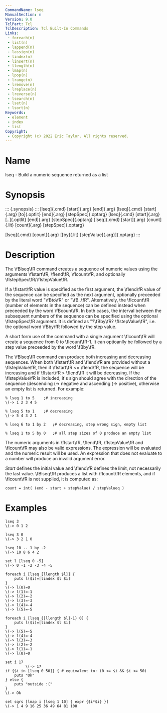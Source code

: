 ```yaml
---
CommandName: lseq
ManualSection: n
Version: 9.0
TclPart: Tcl
TclDescription: Tcl Built-In Commands
Links:
 - foreach(n)
 - list(n)
 - lappend(n)
 - lassign(n)
 - lindex(n)
 - linsert(n)
 - llength(n)
 - lmap(n)
 - lpop(n)
 - lrange(n)
 - lremove(n)
 - lreplace(n)
 - lreverse(n)
 - lsearch(n)
 - lset(n)
 - lsort(n)
Keywords:
 - element
 - index
 - list
Copyright:
 - Copyright (c) 2022 Eric Taylor. All rights reserved.
---
```


# Name

lseq - Build a numeric sequence returned as a list

# Synopsis

::: {.synopsis} :::
[lseq]{.cmd} [start]{.arg} [end]{.arg}
[lseq]{.cmd} [start]{.arg} [to]{.optlit} [end]{.arg} [stepSpec]{.optarg}
[lseq]{.cmd} [start]{.arg} [..]{.optlit} [end]{.arg} [stepSpec]{.optarg}
[lseq]{.cmd} [start]{.arg} [count]{.lit} [count]{.arg} [stepSpec]{.optarg}

[lseq]{.cmd} [count]{.arg} [[by]{.lit} [stepValue]{.arg}]{.optarg}
:::

# Description

The \fBlseq\fR command creates a sequence of numeric values using the arguments \fIstart\fR, \fIend\fR, \fIcount\fR, and optionally \fIstepSpec\fR/\fIstepValue\fR. 

If a \fIstart\fR value is specified as the first argument, the \fIend\fR value of the sequence can be specified as the next argument, optionally preceeded by the literal word "\fBto\fR" or "\fB..\fR". Alternatively, the \fIcount\fR (number of elements in the sequence) can be defined instead when preceeded by the word \fBcount\fR. In both cases, the interval between the subsequent numbers of the sequence can be specified using the optional \fIstepSpec\fR argument. It is defined as "?\fBby\fR? \fIstepValue\fR", i.e. the optional word \fBby\fR followed by the step value.

A short form use of the command with a single argument \fIcount\fR will create a sequence from 0 to \fIcount\fR-1. It can optioanlly be followed by a step value preceeded by the word \fBby\fR.

The \fBlseq\fR command can produce both increasing and decreasing sequences. When both \fIstart\fR and \fIend\fR are provided without a \fIstepValue\fR, then if \fIstart\fR <= \fIend\fR, the sequence will be increasing and if \fIstart\fR > \fIend\fR it will be decreasing. If the \fIstepValue\fR is included, it's sign should agree with the direction of the sequence (descending \(-> negative and ascending \(-> positive), otherwise an empty list is returned.  For example:

```
% lseq 1 to 5    ;# increasing
\(-> 1 2 3 4 5

% lseq 5 to 1    ;# decreasing
\(-> 5 4 3 2 1

% lseq 6 to 1 by 2   ;# decreasing, step wrong sign, empty list

% lseq 1 to 5 by 0   ;# all step sizes of 0 produce an empty list
```

The numeric arguments in \fIstart\fR, \fIend\fR, \fIstepValue\fR and \fIcount\fR may also be valid expressions. The expression will be evaluated and the numeric result will be used.  An expression that does not evaluate to a number will produce an invalid argument error.

*Start* defines the initial value and \fIend\fR defines the limit, not necessarily the last value. \fBlseq\fR produces a list with \fIcount\fR elements, and if \fIcount\fR is not supplied, it is computed as:

```
count = int( (end - start + stepValue) / stepValueq )
```

# Examples

```
lseq 3
\(-> 0 1 2

lseq 3 0
\(-> 3 2 1 0

lseq 10 .. 1 by -2
\(-> 10 8 6 4 2

set l [lseq 0 -5]
\(-> 0 -1 -2 -3 -4 -5

foreach i [lseq [llength $l]] {
    puts l($i)=[lindex $l $i]
}
\(-> l(0)=0
\(-> l(1)=-1
\(-> l(2)=-2
\(-> l(3)=-3
\(-> l(4)=-4
\(-> l(5)=-5

foreach i [lseq {[llength $l]-1} 0] {
    puts l($i)=[lindex $l $i]
}
\(-> l(5)=-5
\(-> l(4)=-4
\(-> l(3)=-3
\(-> l(2)=-2
\(-> l(1)=-1
\(-> l(0)=0

set i 17
         \(-> 17
if {$i in [lseq 0 50]} { # equivalent to: (0 <= $i && $i <= 50)
    puts "Ok"
} else {
    puts "outside :("
}
\(-> Ok

set sqrs [lmap i [lseq 1 10] { expr {$i*$i} }]
\(-> 1 4 9 16 25 36 49 64 81 100
```

